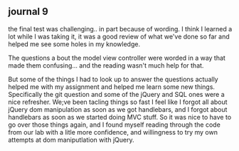 ## journal 9  
the final test was challenging.. in part because of wording. I think I learned a lot while I was taking it, it was a good review of what we've done so far and helped me see some holes in my knowledge.

The questions a bout the model view controller were worded in a way that made them confusing... and the reading wasn't much help for that.

But some of the things I had to look up to answer the questions actually helped me with my assignment and helped me learn some new things.  Specifically the git question and some of the jQuery and SQL ones were a nice refresher.  We;ve been tacling things so fast I feel like I forgot all about jQuery dom manipulation as soon as we got handlebars, and I forgot about handlebars as soon as we started doing MVC stuff.  So it was nice to have to go over those things again, and I found myself reading through the code from our lab with a litle more confidence, and willingness to try my own attempts at dom maniputlation with jQuery. 
